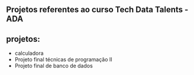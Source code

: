

## Projetos referentes ao curso Tech Data Talents - ADA
## projetos:
- calculadora
- Projeto final técnicas de programação II
- Projeto final de banco de dados
